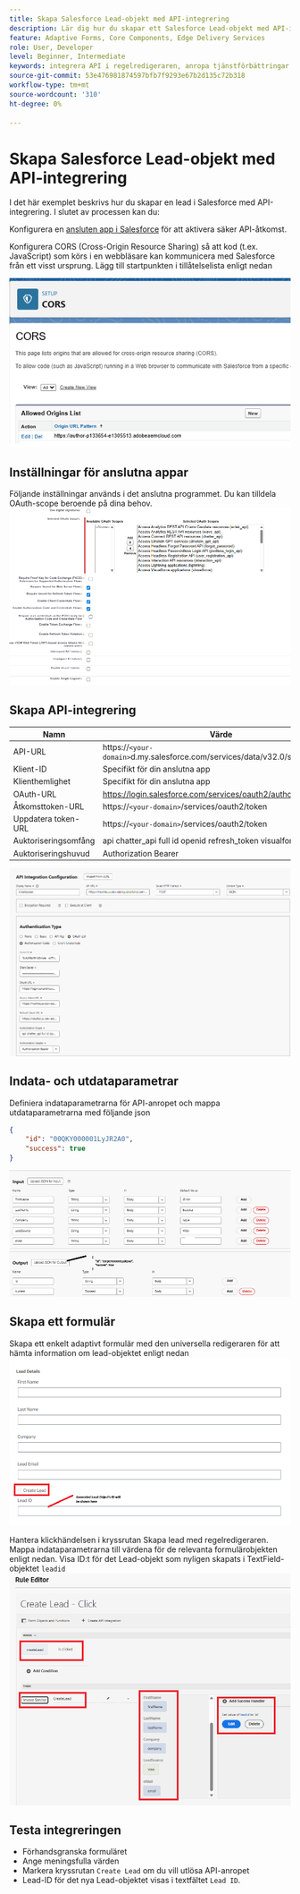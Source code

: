 ```yaml
---
title: Skapa Salesforce Lead-objekt med API-integrering
description: Lär dig hur du skapar ett Salesforce Lead-objekt med API-integreringen.
feature: Adaptive Forms, Core Components, Edge Delivery Services
role: User, Developer
level: Beginner, Intermediate
keywords: integrera API i regelredigeraren, anropa tjänstförbättringar
source-git-commit: 53e476981874597bfb7f9293e67b2d135c72b318
workflow-type: tm+mt
source-wordcount: '310'
ht-degree: 0%

---
```


# Skapa Salesforce Lead-objekt med API-integrering

I det här exemplet beskrivs hur du skapar en lead i Salesforce med API-integrering. I slutet av processen kan du:

Konfigurera en [ansluten app i Salesforce](https://help.salesforce.com/s/articleView?id=platform.ev_relay_create_connected_app.htm&type=5) för att aktivera säker API-åtkomst.

Konfigurera CORS (Cross-Origin Resource Sharing) så att kod (t.ex. JavaScript) som körs i en webbläsare kan kommunicera med Salesforce från ett visst ursprung. Lägg till startpunkten i tillåtelselista enligt nedan

![färger](assets/salesforce-cors.png)

## Inställningar för anslutna appar

Följande inställningar används i det anslutna programmet. Du kan tilldela OAuth-scope beroende på dina behov.
![connected-app-settings](assets/salesforce-connected-app-settings.png)

## Skapa API-integrering

| Namn | Värde |
|--------------------------------|------------------|
| API-URL | https://`<your-domain>`d.my.salesforce.com/services/data/v32.0/sobjects/Lead |
| Klient-ID | Specifikt för din anslutna app |
| Klienthemlighet | Specifikt för din anslutna app |
| OAuth-URL | https://login.salesforce.com/services/oauth2/authorize |
| Åtkomsttoken-URL | https://`<your-domain>`/services/oauth2/token |
| Uppdatera token-URL | https://`<your-domain>`/services/oauth2/token |
| Auktoriseringsomfång | api chatter_api full id openid refresh_token visualforce web |
| Auktoriseringshuvud | Authorization Bearer |

![api-integration](assets/salesforce-api-integration-create-lead.png)

## Indata- och utdataparametrar

Definiera indataparametrarna för API-anropet och mappa utdataparametrarna med följande json

```json
{
    "id": "00QKY000001LyJR2A0",
    "success": true
}
```

![input-output](assets/create-lead-api-integration-input-output.png)

## Skapa ett formulär

Skapa ett enkelt adaptivt formulär med den universella redigeraren för att hämta information om lead-objektet enligt nedan
![lead-object-form](assets/create-lead.png)

Hantera klickhändelsen i kryssrutan Skapa lead med regelredigeraren. Mappa indataparametrarna till värdena för de relevanta formulärobjekten enligt nedan. Visa ID:t för det Lead-objekt som nyligen skapats i TextField-objektet `leadid`
![ rule-editor ](assets/create-leade-rule-editor.png)

## Testa integreringen

- Förhandsgranska formuläret
- Ange meningsfulla värden
- Markera kryssrutan `Create Lead` om du vill utlösa API-anropet
- Lead-ID för det nya Lead-objektet visas i textfältet `Lead ID`.